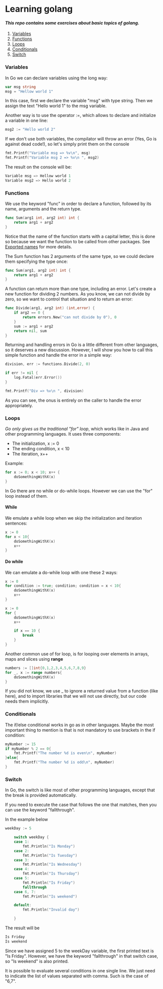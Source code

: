 # Learning golang

#### _This repo contains some exercises about basic topics of golang._

1. [Variables](#Varaiables)
2. [Functions](#Functions)
3. [Loops](#Loops)
4. [Conditionals](#Conditionals)
5. [Switch](#Switch)

### Variables

In Go we can declare variables using the long way:

```go
var msg string
msg = "Hellow world 1"
```

In this case, first we declare the variable "msg" with type string. Then we assign the text "Hello world 1" to the msg variable.

Another way is to use the operator :=, which allows to declare and initialize a variable in one line:

```go
msg2 := "Hello world 2"
```

If we don't use both variables, the compilator will throw an error (Yes, Go is against dead code!), so let's simply print them on the console

```go
fmt.Printf("Variable msg => %v\n", msg)
fmt.Printf("Variable msg 2 => %v\n ", msg2)
```

The result on the console will be:

```go
Variable msg => Hellow world 1
Variable msg2 => Hello world 2
```

### Functions

We use the keyword "func" in order to declare a function, followed by its name, arguments and the return type.

```go
func Sum(arg1 int, arg2 int) int {
	return arg1 + arg2
}
```

Notice that the name of the function starts with a capital letter, this is done so because we want the function to be called from other packages. See [Exported names](https://go.dev/tour/basics/3) for more details.

The Sum function has 2 arguments of the same type, so we could declare them specifying the type once:

```go
func Sum(arg1, arg2 int) int {
	return arg1 + arg2
}
```

A function can return more than one type, including an error. Let's create a new function for dividing 2 numbers. As you know, we can not divide by zero, so we want to control that situation and to return an error:

```go
func Divide(arg1, arg2 int) (int,error) {
	if arg2 == 0 {
		return errors.New("can not divide by 0"), 0
	}
	sum := arg1 + arg2
	return nil, sum
}
```

Returning and handling errors in Go is a little different from other languages, so it deserves a new discussion. However, I will show you how to call this simple function and handle the error in a simple way:

```go
division, err := functions.Divide(2, 0)

if err != nil {
	log.Fatal(err.Error())
}

fmt.Printf("Div => %v\n ", division)
```

As you can see, the onus is entirely on the caller to handle the error appropriately.

### Loops

_Go only gives us the traditional "for" loop_, which works like in Java and other programming languages. It uses three components:

- The initialization, x := 0
- The ending condition, x < 10
- The iteration, x++

Example:

```go
for x := 0; x < 10; x++ {
	doSomethingWithX(x)
}
```

In Go there are no while or do-while loops. However we can use the "for" loop instead of them.

#### While

We emulate a while loop when we skip the initialization and iteration sentences:

```go
x := 0
for x < 10{
	doSomethingWithX(x)
	x++
}
```

#### Do while

We can emulate a do-while loop with one these 2 ways:

```go
x := 0
for condition := true; condition; condition = x < 10{
	doSomethingWithX(x)
	x++
}
```

```go
x := 0
for {
	doSomethingWithX(x)
	x++

	if x == 10 {
		break
	}
}
```

Another common use of for loop, is for looping over elements in arrays, maps and slices using __range__

```go
numbers := []int{0,1,2,3,4,5,6,7,8,9}
for _, x := range numbers{
	doSomethingWithX(x)
}
```

If you did not know, we use _ to ignore a returned value from a function (like here), and to import libraries that we will not use directly, but our code needs them implicitly.

### Conditionals

The if/else conditional works in go as in other languages. Maybe the most important thing to mention is that is not mandatory to use brackets in the if condition:

```go
myNumber := 15
if myNumber % 2 == 0{
	fmt.Printf("The number %d is even\n", myNumber)
}else{
	fmt.Printf("The number %d is odd\n", myNumber)
}
```

### Switch

In Go, the switch is like most of other programming languages, except that the break is provided automatically. 

If you need to execute the case that follows the one that matches, then you can use the keyword "fallthrough".

In the example below

```go
weekDay := 5

	switch weekDay {
	case 1:
		fmt.Println("Is Monday")
	case 2:
		fmt.Println("Is Tuesday")
	case 3:
		fmt.Println("Is Wednesday")
	case 4:
		fmt.Println("Is Thursday")
	case 5:
		fmt.Println("Is Friday")
		fallthrough
	case 6, 7:
		fmt.Println("Is weekend")

	default:
		fmt.Println("Invalid day")

	}
```

The result will be

```sh
Is Friday
Is weekend
```

Since we have assigned 5 to the weekDay variable, the first printed text is "Is Friday". However, we have the keyword "fallthrough" in that switch case, so "Is weekend" is also printed.

It is possible to evaluate several conditions in one single line. We just need to indicate the list of values separated with comma. Such is the case of "6,7".
